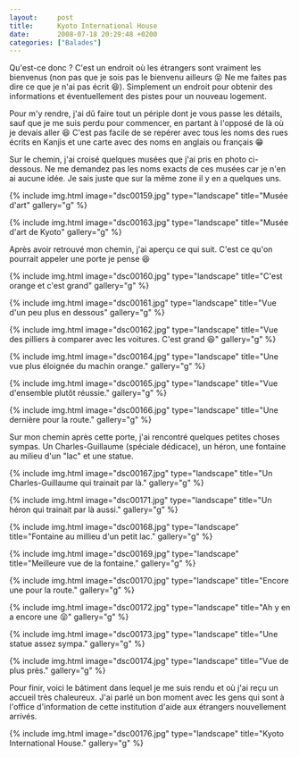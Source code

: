 ```yaml
---
layout:     post
title:      Kyoto International House
date:       2008-07-18 20:29:48 +0200
categories: ["Balades"]
---
```


Qu'est-ce donc ? C'est un endroit où les étrangers sont vraiment les bienvenus (non pas que je sois pas le bienvenu
ailleurs :stuck_out_tongue_closed_eyes: Ne me faites pas dire ce que je n'ai pas écrit :laughing:). Simplement un
endroit pour obtenir des informations et éventuellement des pistes pour un nouveau logement.

<!--more-->

Pour m'y rendre, j'ai dû faire tout un périple dont je vous passe les détails, sauf que je me suis perdu pour commencer,
en partant à l'opposé de là où je devais aller :laughing: C'est pas facile de se repérer avec tous les noms des rues
écrits en Kanjis et une carte avec des noms en anglais ou français :grin:

Sur le chemin, j'ai croisé quelques musées que j'ai pris en photo ci-dessous. Ne me demandez pas les noms exacts de ces
musées car je n'en ai aucune idée. Je sais juste que sur la même zone il y en a quelques uns.

<!-- /assets/images/posts/2008-07-18-kyoto-international-house/dsc00159.jpg -->
{% include img.html
   image="dsc00159.jpg"
   type="landscape"
   title="Musée d'art"
   gallery="g"
%}

<!-- /assets/images/posts/2008-07-18-kyoto-international-house/dsc00163.jpg -->
{% include img.html
   image="dsc00163.jpg"
   type="landscape"
   title="Musée d'art de Kyoto"
   gallery="g"
%}

Après avoir retrouvé mon chemin, j'ai aperçu ce qui suit. C'est ce qu'on pourrait appeler une porte je pense :laughing:

<!-- /assets/images/posts/2008-07-18-kyoto-international-house/dsc00160.jpg -->
{% include img.html
   image="dsc00160.jpg"
   type="landscape"
   title="C'est orange et c'est grand"
   gallery="g"
%}

<!-- /assets/images/posts/2008-07-18-kyoto-international-house/dsc00161.jpg -->
{% include img.html
   image="dsc00161.jpg"
   type="landscape"
   title="Vue d'un peu plus en dessous"
   gallery="g"
%}

<!-- /assets/images/posts/2008-07-18-kyoto-international-house/dsc00162.jpg -->
{% include img.html
   image="dsc00162.jpg"
   type="landscape"
   title="Vue des pilliers à comparer avec les voitures. C'est grand :laughing:"
   gallery="g"
%}

<!-- /assets/images/posts/2008-07-18-kyoto-international-house/dsc00164.jpg -->
{% include img.html
   image="dsc00164.jpg"
   type="landscape"
   title="Une vue plus éloignée du machin orange."
   gallery="g"
%}

<!-- /assets/images/posts/2008-07-18-kyoto-international-house/dsc00165.jpg -->
{% include img.html
   image="dsc00165.jpg"
   type="landscape"
   title="Vue d'ensemble plutôt réussie."
   gallery="g"
%}

<!-- /assets/images/posts/2008-07-18-kyoto-international-house/dsc00166.jpg -->
{% include img.html
   image="dsc00166.jpg"
   type="landscape"
   title="Une dernière pour la route."
   gallery="g"
%}

Sur mon chemin après cette porte, j'ai rencontré quelques petites choses sympas. Un Charles-Guillaume (spéciale
dédicace), un héron, une fontaine au milieu d'un "lac" et une statue.

<!-- /assets/images/posts/2008-07-18-kyoto-international-house/dsc00167.jpg -->
{% include img.html
    image="dsc00167.jpg"
    type="landscape"
    title="Un Charles-Guillaume qui trainait par là."
    gallery="g"
%}

<!-- /assets/images/posts/2008-07-18-kyoto-international-house/dsc00171.jpg -->
{% include img.html 
    image="dsc00171.jpg"
    type="landscape"
    title="Un héron qui trainait par là aussi."
    gallery="g"
%}

<!-- /assets/images/posts/2008-07-18-kyoto-international-house/dsc00168.jpg -->
{% include img.html
   image="dsc00168.jpg"
   type="landscape"
   title="Fontaine au millieu d'un petit lac."
   gallery="g"
%}

<!-- /assets/images/posts/2008-07-18-kyoto-international-house/dsc00169.jpg -->
{% include img.html
   image="dsc00169.jpg"
   type="landscape"
   title="Meilleure vue de la fontaine."
   gallery="g"
%}

<!-- /assets/images/posts/2008-07-18-kyoto-international-house/dsc00170.jpg -->
{% include img.html
   image="dsc00170.jpg"
   type="landscape"
   title="Encore une pour la route."
   gallery="g"
%}

<!-- /assets/images/posts/2008-07-18-kyoto-international-house/dsc00172.jpg -->
{% include img.html
    image="dsc00172.jpg"
    type="landscape"
    title="Ah y en a encore une :stuck_out_tongue_closed_eyes:"
    gallery="g"
%}

<!-- /assets/images/posts/2008-07-18-kyoto-international-house/dsc00173.jpg -->
{% include img.html
    image="dsc00173.jpg"
    type="landscape"
    title="Une statue assez sympa."
    gallery="g"
%}

<!-- /assets/images/posts/2008-07-18-kyoto-international-house/dsc00174.jpg -->
{% include img.html
    image="dsc00174.jpg"
    type="landscape"
    title="Vue de plus près."
    gallery="g"
%}

Pour finir, voici le bâtiment dans lequel je me suis rendu et où j'ai reçu un accueil très chaleureux. J'ai parlé un bon
moment avec les gens qui sont à l'office d'information de cette institution d'aide aux étrangers nouvellement arrivés.

<!-- /assets/images/posts/2008-07-18-kyoto-international-house/dsc00176.jpg -->
{% include img.html
    image="dsc00176.jpg"
    type="landscape"
    title="Kyoto International House."
    gallery="g"
%}
